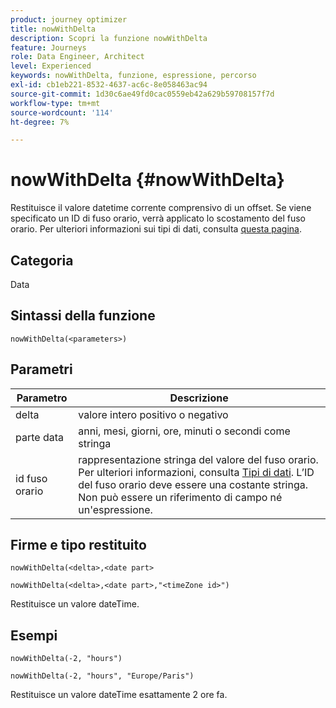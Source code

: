 ```yaml
---
product: journey optimizer
title: nowWithDelta
description: Scopri la funzione nowWithDelta
feature: Journeys
role: Data Engineer, Architect
level: Experienced
keywords: nowWithDelta, funzione, espressione, percorso
exl-id: cb1eb221-8532-4637-ac6c-8e058463ac94
source-git-commit: 1d30c6ae49fd0cac0559eb42a629b59708157f7d
workflow-type: tm+mt
source-wordcount: '114'
ht-degree: 7%

---
```


# nowWithDelta {#nowWithDelta}

Restituisce il valore datetime corrente comprensivo di un offset. Se viene specificato un ID di fuso orario, verrà applicato lo scostamento del fuso orario. Per ulteriori informazioni sui tipi di dati, consulta [questa pagina](../expression/data-types.md).

## Categoria

Data

## Sintassi della funzione

`nowWithDelta(<parameters>)`

## Parametri

| Parametro | Descrizione |
|--- |--- |
| delta | valore intero positivo o negativo |
| parte data | anni, mesi, giorni, ore, minuti o secondi come stringa |
| id fuso orario | rappresentazione stringa del valore del fuso orario. Per ulteriori informazioni, consulta [Tipi di dati](../expression/data-types.md). L’ID del fuso orario deve essere una costante stringa. Non può essere un riferimento di campo né un&#39;espressione. |

## Firme e tipo restituito

`nowWithDelta(<delta>,<date part>`

`nowWithDelta(<delta>,<date part>,"<timeZone id>")`

Restituisce un valore dateTime.

## Esempi

`nowWithDelta(-2, "hours")`

`nowWithDelta(-2, "hours", "Europe/Paris")`

Restituisce un valore dateTime esattamente 2 ore fa.
